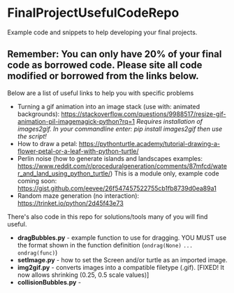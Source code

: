 # FinalProjectUsefulCodeRepo
Example code and snippets to help developing your final projects.

## Remember: You can only have 20% of your final code as borrowed code. Please site all code modified or borrowed from the links below.

Below are a list of useful links to help you with specific problems
- Turning a gif animation into an image stack (use with: animated backgrounds): https://stackoverflow.com/questions/9988517/resize-gif-animation-pil-imagemagick-python?rq=1
*Requires installation of images2gif. In your commandline enter: pip install images2gif then use the script!*
- How to draw a petal: https://pythonturtle.academy/tutorial-drawing-a-flower-petal-or-a-leaf-with-python-turtle/
- Perlin noise (how to generate islands and landscapes examples: https://www.reddit.com/r/proceduralgeneration/comments/87mfcd/water_and_land_using_python_turtle/) This is a module only, example code coming soon: https://gist.github.com/eevee/26f547457522755cb1fb8739d0ea89a1
- Random maze generation (no interaction): https://trinket.io/python/2d45f43e73

There's also code in this repo for solutions/tools many of you will find useful.
- **dragBubbles.py** - example function to use for dragging. YOU MUST use the format shown in the function definition (`ondrag(None)` `...` `ondrag(func)`)
- **setImage.py** - how to set the Screen and/or turtle as an imported image.
- **img2gif.py** - converts images into a compatible filetype (.gif). [FIXED! It now allows shrinking (0.25, 0.5 scale values)]
- **collisionBubbles.py** - 
